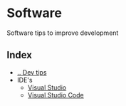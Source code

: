 # Software
Software tips to improve development


## Index
- [.. Dev tips](/README.md)
- IDE's
  - [Visual Studio](/Software/IDEs/VisualStudio.md)
  - [Visual Studio Code](/Software/IDEs/VisualStudioCode/README.md)